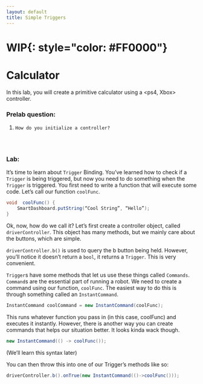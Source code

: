 ```yaml
---
layout: default
title: Simple Triggers
---
```

# **WIP**{: style="color: #FF0000"}
# Calculator
In this lab, you will create a primitive calculator using a <ps4, Xbox> controller. 
### Prelab question:
1.     How do you initialize a controller?

```



```

### Lab:
It’s time to learn about `Trigger` Binding. You’ve learned how to check if a `Trigger` is being triggered, but now you need to do something when the `Trigger` is triggered. You first need to write a function that will execute some code. Let’s call our function `coolFunc`. 

```java
void  coolFunc() { 
	SmartDashboard.putString(“Cool String”, “Hello”); 
} 
```

Ok, now, how do we call it? Let’s first create a controller object, called `driverController`. This object has many methods, but we mainly care about the buttons, which are simple. 

`driverController.b()` is used to query the b button being held. However, you’ll notice it doesn’t return a `bool`, it returns a `Trigger`. This is very convenient.


`Trigger`s have some methods that let us use these things called `Commands`. `Command`s are the essential part of running a robot. We need to create a command using our function, `coolFunc`. The easiest way to do this is through something called an `InstantCommand`. 

```java
InstantCommand coolCommand = new InstantCommand(coolFunc); 
```

This runs whatever function you pass in (in this case, coolFunc) and executes it instantly. However, there is another way you can create commands that helps our situation better. It looks kinda wack though.

```java
new InstantCommand(() -> coolFunc()); 
```

(We’ll learn this syntax later) 

You can then throw this into one of our Trigger’s methods like so: 

```java
driverController.b().onTrue(new InstantCommand(()->coolFunc())); 
```